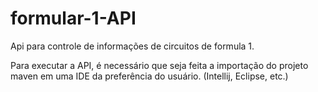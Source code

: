 # formular-1-API
Api para controle de informações de circuitos de formula 1.

Para executar a API, é necessário que seja feita a importação do projeto maven em uma IDE da preferência do usuário. (Intellij, Eclipse, etc.)


